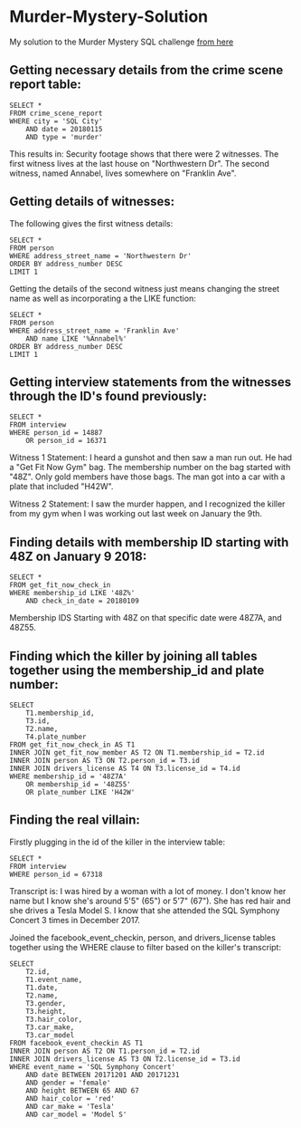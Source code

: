 # Murder-Mystery-Solution
My solution to the Murder Mystery SQL challenge [from here](https://mystery.knightlab.com/#experienced)

## Getting necessary details from the crime scene report table:
```
SELECT *
FROM crime_scene_report
WHERE city = 'SQL City'
	AND date = 20180115
	AND type = 'murder'
```
This results in: Security footage shows that there were 2 witnesses. The first witness lives at the last house on "Northwestern Dr". The second witness, named Annabel, lives somewhere on "Franklin Ave".

## Getting details of witnesses:
The following gives the first witness details:
```
SELECT *
FROM person
WHERE address_street_name = 'Northwestern Dr'
ORDER BY address_number DESC
LIMIT 1
```
Getting the details of the second witness just means changing the street name as well as incorporating a the LIKE function:
```
SELECT *
FROM person
WHERE address_street_name = 'Franklin Ave'
	AND name LIKE '%Annabel%'
ORDER BY address_number DESC
LIMIT 1
```

## Getting interview statements from the witnesses through the ID's found previously:
```
SELECT *
FROM interview
WHERE person_id = 14887
	OR person_id = 16371
```
Witness 1 Statement: I heard a gunshot and then saw a man run out. He had a "Get Fit Now Gym" bag. The membership number on the bag started with "48Z". Only gold members have those bags. The man got into a car with a plate that included "H42W".

Witness 2 Statement: I saw the murder happen, and I recognized the killer from my gym when I was working out last week on January the 9th.

## Finding details with membership ID starting with 48Z on January 9 2018:
```
SELECT *
FROM get_fit_now_check_in
WHERE membership_id LIKE '48Z%'
	AND check_in_date = 20180109
```
Membership IDS Starting with 48Z on that specific date were 48Z7A, and 48Z55.

## Finding which the killer by joining all tables together using the membership_id and plate number:
```
SELECT
	T1.membership_id,
	T3.id,
	T2.name,
	T4.plate_number
FROM get_fit_now_check_in AS T1
INNER JOIN get_fit_now_member AS T2 ON T1.membership_id = T2.id
INNER JOIN person AS T3 ON T2.person_id = T3.id
INNER JOIN drivers_license AS T4 ON T3.license_id = T4.id
WHERE membership_id = '48Z7A'
	OR membership_id = '48Z55'
	OR plate_number LIKE 'H42W'
```

## Finding the real villain:
Firstly plugging in the id of the killer in the interview table:
```
SELECT *
FROM interview
WHERE person_id = 67318
```
Transcript is: I was hired by a woman with a lot of money. I don't know her name but I know she's around 5'5" (65") or 5'7" (67"). She has red hair and she drives a Tesla Model S. I know that she attended the SQL Symphony Concert 3 times in December 2017.

Joined the facebook_event_checkin, person, and drivers_license tables together using the WHERE clause to filter based on the killer's transcript:
```
SELECT
	T2.id,
	T1.event_name,
	T1.date,
	T2.name,
	T3.gender,
	T3.height,
	T3.hair_color,
	T3.car_make,
	T3.car_model
FROM facebook_event_checkin AS T1
INNER JOIN person AS T2 ON T1.person_id = T2.id
INNER JOIN drivers_license AS T3 ON T2.license_id = T3.id
WHERE event_name = 'SQL Symphony Concert'
	AND date BETWEEN 20171201 AND 20171231
	AND	gender = 'female'
	AND height BETWEEN 65 AND 67
	AND hair_color = 'red'
	AND car_make = 'Tesla'
	AND car_model = 'Model S'
```


